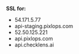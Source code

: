 **SSL for:**
 - 54.171.5.77
 - api-staging.pixlops.com
 - 52.50.125.221
 - api.pixlops.com 
 - api.checklens.ai